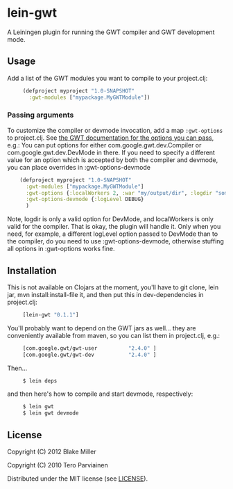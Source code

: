 # lein-gwt

A Leiningen plugin for running the GWT compiler and GWT development mode.

## Usage

Add a list of the GWT modules you want to compile to your project.clj:

```clojure
     (defproject myproject "1.0-SNAPSHOT"
       :gwt-modules ["mypackage.MyGWTModule"])
```

### Passing arguments

To customize the compiler or devmode invocation, add a map `:gwt-options` to project.clj. See [the GWT documentation for the options you can pass](http://code.google.com/webtoolkit/doc/1.6/FAQ_DebuggingAndCompiling.html#What_are_the_options_that_can_be_passed_to_the_compiler), e.g.:
You can put options for either com.google.gwt.dev.Compiler or com.google.gwt.dev.DevMode in there. If you need to specify a different value for an option which is accepted by both the compiler and devmode, you can place overrides in :gwt-options-devmode
 
```clojure
    (defproject myproject "1.0-SNAPSHOT"
      :gwt-modules ["mypackage.MyGWTModule"]
      :gwt-options {:localWorkers 2, :war "my/output/dir", :logdir "some/where"}
      :gwt-options-devmode {:logLevel DEBUG}
      )
```

Note, logdir is only a valid option for DevMode, and localWorkers is only valid for the compiler. That is okay, the plugin will handle it. Only when you need, for example, a different logLevel option passed to DevMode than to the compiler, do you need to use :gwt-options-devmode, otherwise stuffing all options in :gwt-options works fine.

## Installation

This is not available on Clojars at the moment, you'll have to git clone, lein jar, mvn install:install-file it, and then put this in dev-dependencies in project.clj:

```clojure
     [lein-gwt "0.1.1"]
```

You'll probably want to depend on the GWT jars as well... they are conveniently available from maven,
so you can list them in project.clj, e.g.:
 
```clojure
     [com.google.gwt/gwt-user          "2.4.0" ]
     [com.google.gwt/gwt-dev           "2.4.0" ]
```

Then...
```bash
     $ lein deps
```

and then here's how to compile and start devmode, respectively:
```bash
     $ lein gwt
     $ lein gwt devmode
```

## License

Copyright (C) 2012 Blake Miller

Copyright (C) 2010 Tero Parviainen

Distributed under the MIT license (see [LICENSE](http://github.com/teropa/lein-gwt/blob/master/LICENSE)).
